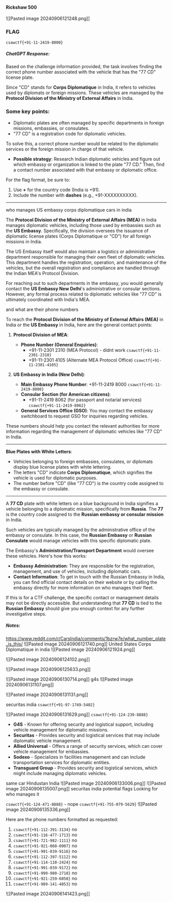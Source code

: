 #### Rickshaw 500
![[Pasted image 20240906121248.png]]

### FLAG
 `csawctf{+91-11-2419-8000}`
##### ChatGPT Response:
Based on the challenge information provided, the task involves finding the correct phone number associated with the vehicle that has the "77 CD" license plate.

Since "CD" stands for **Corps Diplomatique** in India, it refers to vehicles used by diplomats or foreign missions. These vehicles are managed by the **Protocol Division of the Ministry of External Affairs** in India.

### Some key points:

- Diplomatic plates are often managed by specific departments in foreign missions, embassies, or consulates.
- "77 CD" is a registration code for diplomatic vehicles.

To solve this, a correct phone number would be related to the diplomatic services or the foreign mission in charge of that vehicle.

- **Possible strategy**: Research Indian diplomatic vehicles and figure out which embassy or organization is linked to the plate "77 CD." Then, find a contact number associated with that embassy or diplomatic office.

For the flag format, be sure to:

1. Use **+** for the country code (India is +91).
2. Include the number with **dashes** (e.g., +91-XXXXXXXXXX).

------------
who manages US embassy corps diplomatique cars in india

The **Protocol Division of the Ministry of External Affairs (MEA)** in India manages diplomatic vehicles, including those used by embassies such as the **US Embassy**. Specifically, the division oversees the issuance of diplomatic license plates (Corps Diplomatique or "CD") for all foreign missions in India.

The US Embassy itself would also maintain a logistics or administrative department responsible for managing their own fleet of diplomatic vehicles. This department handles the registration, operation, and maintenance of the vehicles, but the overall registration and compliance are handled through the Indian MEA's Protocol Division.

For reaching out to such departments in the embassy, you would generally contact the **US Embassy New Delhi**'s administrative or consular sections. However, any formal process related to diplomatic vehicles like "77 CD" is ultimately coordinated with India's MEA.


and what are their phone numbers

To reach the **Protocol Division of the Ministry of External Affairs (MEA)** in India or the **US Embassy** in India, here are the general contact points:

1. **Protocol Division of MEA**:
    
    - **Phone Number (General Enquiries)**:
        - +91-11-2301 2310 (MEA Protocol)  - didnt work `csawctf{+91-11-2301-2310}`
        - +91-11-2301 4105 (Alternate MEA Protocol Office) `csawctf{+91-11-2301-4105}`
2. **US Embassy in India (New Delhi)**:
    
    - **Main Embassy Phone Number**: +91-11-2419 8000  `csawctf{+91-11-2419-8000}`
    - **Consular Section (for American citizens)**:
        - +91-11-2419 8062 (for passport and notarial services) `csawctf{+91-11-2419-8062}`
    - **General Services Office (GSO)**: You may contact the embassy switchboard to request GSO for inquiries regarding vehicles.

These numbers should help you contact the relevant authorities for more information regarding the management of diplomatic vehicles like "77 CD" in India.

----------------------

**Blue Plates with White Letters**:

- Vehicles belonging to foreign embassies, consulates, or diplomats display blue license plates with white lettering.
- The letters "CD" indicate **Corps Diplomatique**, which signifies the vehicle is used for diplomatic purposes.
- The number before "CD" (like "77 CD") is the country code assigned to the embassy or consulate.

-----------------
A **77 CD** plate with white letters on a blue background in India signifies a vehicle belonging to a diplomatic mission, specifically from **Russia**. The **77** is the country code assigned to the **Russian embassy or consular mission** in India.

Such vehicles are typically managed by the administrative office of the embassy or consulate. In this case, the **Russian Embassy** or **Russian Consulate** would manage vehicles with this specific diplomatic plate.

The Embassy's **Administration/Transport Department** would oversee these vehicles. Here's how this works:

- **Embassy Administration**: They are responsible for the registration, management, and use of vehicles, including diplomatic cars.
- **Contact Information**: To get in touch with the Russian Embassy in India, you can find official contact details on their website or by calling the embassy directly for more information on who manages their fleet.

If this is for a CTF challenge, the specific contact or management details may not be directly accessible. But understanding that **77 CD** is tied to the **Russian Embassy** should give you enough context for any further investigative steps.
##### Notes:
https://www.reddit.com/r/CarsIndia/comments/1bzrw7e/what_number_plate_is_this/
![[Pasted image 20240906121740.png]]
United States Corps Diplomatique in india
![[Pasted image 20240906121924.png]]

![[Pasted image 20240906124102.png]]

![[Pasted image 20240906125633.png]]

![[Pasted image 20240906130714.png]]
g4s
![[Pasted image 20240906131107.png]]

![[Pasted image 20240906131131.png]]


securitas india
`csawctf{+91-97-1749-5402}`

![[Pasted image 20240906131629.png]]
`csawctf{+91-124-239-8888}`

- **G4S** - Known for offering security and logistical support, including vehicle management for diplomatic missions.
- **Securitas** - Provides security and logistical services that may include diplomatic vehicle management.
- **Allied Universal** - Offers a range of security services, which can cover vehicle management for embassies.
- **Sodexo** - Specializes in facilities management and can include transportation services for diplomatic entities.
- **Transguard Group** - Provides security and logistical services, which might include managing diplomatic vehicles.

same car Hindustan India
![[Pasted image 20240906133006.png]]
![[Pasted image 20240906135007.png]]
securitas india
potential flags Looking for who manages it

`csawctf{+91-124-471-8888}` - nope
`csawctf{+91-755-079-5629}`
![[Pasted image 20240906135336.png]]

Here are the phone numbers formatted as requested:

1. `csawctf{+91-112-391-3134}` no
2. `csawctf{+91-116-477-1713}` no
3. `csawctf{+91-721-982-1111}` no
4. `csawctf{+91-921-060-0907}` no
5. `csawctf{+91-991-039-9116}` no
6. `csawctf{+91-112-397-5112}` no
7. `csawctf{+91-114-110-2424}` no
8. `csawctf{+91-991-039-9172}` no
9. `csawctf{+91-999-980-2718}` no
10. `csawctf{+91-921-259-6050}` no
11. `csawctf{+91-989-141-4053}` no


![[Pasted image 20240906141423.png]]
